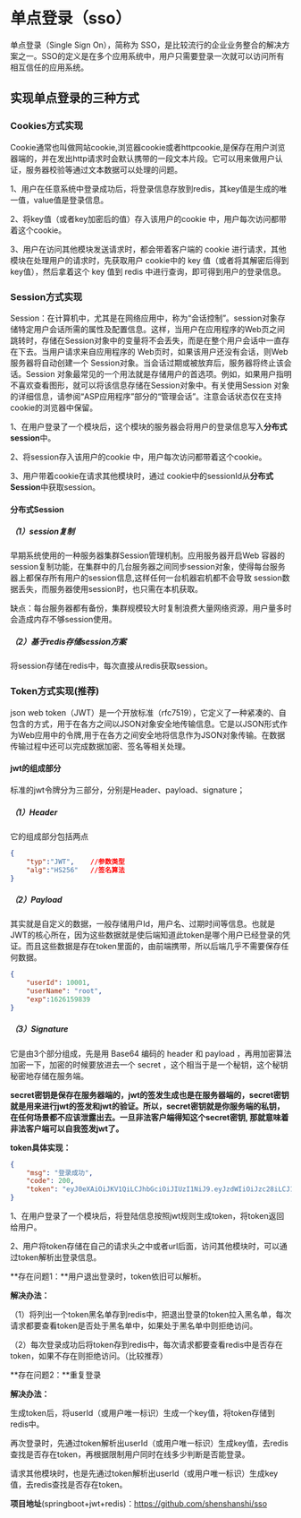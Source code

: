 # 单点登录（sso）



单点登录（Single Sign On），简称为 SSO，是比较流行的企业业务整合的解决方案之一。SSO的定义是在多个应用系统中，用户只需要登录一次就可以访问所有相互信任的应用系统。



## 实现单点登录的三种方式

### Cookies方式实现

Cookie通常也叫做网站cookie,浏览器cookie或者httpcookie,是保存在用户浏览器端的，并在发出http请求时会默认携带的一段文本片段。它可以用来做用户认证，服务器校验等通过文本数据可以处理的问题。



1、用户在任意系统中登录成功后，将登录信息存放到redis，其key值是生成的唯一值，value值是登录信息。



2、将key值（或者key加密后的值）存入该用户的cookie 中，用户每次访问都带着这个cookie。



3、用户在访问其他模块发送请求时，都会带着客户端的 cookie 进行请求，其他模块在处理用户的请求时，先获取用户 cookie中的 key 值（或者将其解密后得到key值），然后拿着这个 key 值到 redis 中进行查询，即可得到用户的登录信息。



### Session方式实现

Session：在计算机中，尤其是在网络应用中，称为“会话控制”。session对象存储特定用户会话所需的属性及配置信息。这样，当用户在应用程序的Web页之间跳转时，存储在Session对象中的变量将不会丢失，而是在整个用户会话中一直存在下去。当用户请求来自应用程序的 Web页时，如果该用户还没有会话，则Web服务器将自动创建一个 Session对象。当会话过期或被放弃后，服务器将终止该会话。Session 对象最常见的一个用法就是存储用户的首选项。例如，如果用户指明不喜欢查看图形，就可以将该信息存储在Session对象中。有关使用Session 对象的详细信息，请参阅“ASP应用程序”部分的“管理会话”。注意会话状态仅在支持cookie的浏览器中保留。



1、在用户登录了一个模块后，这个模块的服务器会将用户的登录信息写入**分布式session**中。



2、将session存入该用户的cookie 中，用户每次访问都带着这个cookie。



3、用户带着cookie在请求其他模块时，通过 cookie中的sessionId从**分布式Session**中获取session。



#### 分布式Session

##### （1）session复制

早期系统使用的一种服务器集群Session管理机制。应用服务器开启Web 容器的session复制功能，在集群中的几台服务器之间同步session对象，使得每台服务器上都保存所有用户的session信息,这样任何一台机器宕机都不会导致 session数据丢失，而服务器使用session时，也只需在本机获取。

缺点：每台服务器都有备份，集群规模较大时复制浪费大量网络资源，用户量多时会造成内存不够session使用。

##### （2）基于redis存储session方案

将session存储在redis中，每次直接从redis获取session。



### Token方式实现(推荐)

json web token（JWT）是一个开放标准（rfc7519），它定义了一种紧凑的、自包含的方式，用于在各方之间以JSON对象安全地传输信息。它是以JSON形式作为Web应用中的令牌,用于在各方之间安全地将信息作为JSON对象传输。在数据传输过程中还可以完成数据加密、签名等相关处理。

#### jwt的组成部分

 标准的jwt令牌分为三部分，分别是Header、payload、signature；

##### （1）Header

它的组成部分包括两点

```json
{
    "typ":"JWT", 	//参数类型
    "alg":"HS256"	//签名算法
}
```



##### （2）Payload

其实就是自定义的数据，一般存储用户Id，用户名、过期时间等信息。也就是JWT的核心所在，因为这些数据就是使后端知道此token是哪个用户已经登录的凭证。而且这些数据是存在token里面的，由前端携带，所以后端几乎不需要保存任何数据。

```json
{
    "userId": 10001,
    "userName": "root",
    "exp":1626159839
}
```



##### （3）Signature

 它是由3个部分组成，先是用 Base64 编码的 header 和 payload ，再用加密算法加密一下，加密的时候要放进去一个 secret ，这个相当于是一个秘钥，这个秘钥秘密地存储在服务端。

**secret密钥是保存在服务器端的，jwt的签发生成也是在服务器端的，secret密钥就是用来进行jwt的签发和jwt的验证。所以，secret密钥就是你服务端的私钥，在任何场景都不应该泄露出去。一旦非法客户端得知这个secret密钥, 那就意味着非法客户端可以自我签发jwt了。**

**token具体实现：**

```json
{
    "msg": "登录成功",
    "code": 200,	       
    "token": "eyJ0eXAiOiJKV1QiLCJhbGciOiJIUzI1NiJ9.eyJzdWIiOiJzc28iLCJ1c2VySWQiOjEsImV4cCI6MTY3MTAwNzA1MX0.NiOYhBnzOD5VJX1XKsYsfikm3RUglGmRKJ6PtHf2YLU"
}
```



1、在用户登录了一个模块后，将登陆信息按照jwt规则生成token，将token返回给用户。

2、用户将token存储在自己的请求头之中或者url后面，访问其他模块时，可以通过token解析出登录信息。



**存在问题1：**用户退出登录时，token依旧可以解析。

**解决办法：**

（1）将列出一个token黑名单存到redis中，把退出登录的token拉入黑名单，每次请求都要查看token是否处于黑名单中，如果处于黑名单中则拒绝访问。

（2）每次登录成功后将token存到redis中，每次请求都要查看redis中是否存在token，如果不存在则拒绝访问。（比较推荐）



**存在问题2：**重复登录

**解决办法：**

生成token后，将userId（或用户唯一标识）生成一个key值，将token存储到redis中。

再次登录时，先通过token解析出userId（或用户唯一标识）生成key值，去redis查找是否存在token，再根据限制用户同时在线多少判断是否能登录。

请求其他模块时，也是先通过token解析出userId（或用户唯一标识）生成key值，去redis查找是否存在token。



**项目地址**(springboot+jwt+redis)：https://github.com/shenshanshi/sso











